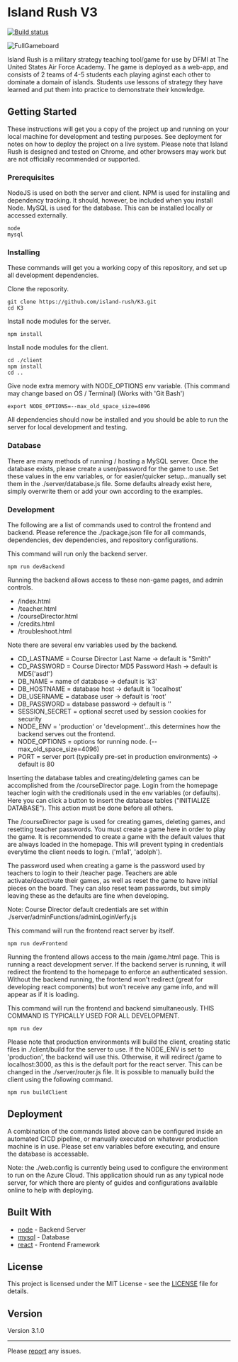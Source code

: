 # Island Rush V3

[![Build status](https://dev.azure.com/spenceradolph/IslandRushK3/_apis/build/status/IslandRushK3-CI)](https://dev.azure.com/spenceradolph/IslandRushK3/_build/latest?definitionId=7)

![FullGameboard](https://github.com/island-rush/Images/blob/master/K3/fullGameboard.PNG)

Island Rush is a military strategy teaching tool/game for use by DFMI at The United States Air Force Academy. The game is deployed as a web-app, and consists of 2 teams of 4-5 students each playing aginst each other to dominate a domain of islands. Students use lessons of strategy they have learned and put them into practice to demonstrate their knowledge.

## Getting Started

These instructions will get you a copy of the project up and running on your local machine for development and testing purposes. See deployment for notes on how to deploy the project on a live system. Please note that Island Rush is designed and tested on Chrome, and other browsers may work but are not officially recommended or supported.

### Prerequisites

NodeJS is used on both the server and client. NPM is used for installing and dependency tracking. It should, however, be included when you install Node. MySQL is used for the database. This can be installed locally or accessed externally.

```
node
mysql
```

### Installing

These commands will get you a working copy of this repository, and set up all development dependencies.

Clone the reposority.
```
git clone https://github.com/island-rush/K3.git
cd K3
```

Install node modules for the server.
```
npm install
```

Install node modules for the client.
```
cd ./client
npm install
cd ..
```

Give node extra memory with NODE_OPTIONS env variable. (This command may change based on OS / Terminal) (Works with 'Git Bash')
```
export NODE_OPTIONS=--max_old_space_size=4096
```

All dependencies should now be installed and you should be able to run the server for local development and testing.

### Database

There are many methods of running / hosting a MySQL server. Once the database exists, please create a user/password for the game to use. Set these values in the env variables, or for easier/quicker setup...manually set them in the ./server/database.js file. Some defaults already exist here, simply overwrite them or add your own according to the examples.

### Development

The following are a list of commands used to control the frontend and backend. Please reference the ./package.json file for all commands, dependencies, dev dependencies, and repository configurations.

This command will run only the backend server.
```
npm run devBackend
```

Running the backend allows access to these non-game pages, and admin controls.

- /index.html
- /teacher.html
- /courseDirector.html
- /credits.html
- /troubleshoot.html

Note there are several env variables used by the backend.

- CD_LASTNAME = Course Director Last Name -> default is "Smith"
- CD_PASSWORD = Course Director MD5 Password Hash -> default is MD5('asdf')
- DB_NAME = name of database -> default is 'k3'
- DB_HOSTNAME = database host -> default is 'localhost'
- DB_USERNAME = database user -> default is 'root'
- DB_PASSWORD = database password -> default is ''
- SESSION_SECRET = optional secret used by session cookies for security
- NODE_ENV = 'production' or 'development'...this determines how the backend serves out the frontend.
- NODE_OPTIONS = options for running node. (--max_old_space_size=4096)
- PORT = server port (typically pre-set in production environments) -> default is 80

Inserting the database tables and creating/deleting games can be accomplished from the /courseDirector page. Login from the homepage teacher login with the creditionals used in the env variables (or defaults). Here you can click a button to insert the database tables ("INITIALIZE DATABASE"). This action must be done before all others. 

The /courseDirector page is used for creating games, deleting games, and resetting teacher passwords. You must create a game here in order to play the game. It is recommended to create a game with the default values that are always loaded in the homepage. This will prevent typing in credentials everytime the client needs to login. ('m1a1', 'adolph'). 

The password used when creating a game is the password used by teachers to login to their /teacher page. Teachers are able activate/deactivate their games, as well as reset the game to have initial pieces on the board. They can also reset team passwords, but simply leaving these as the defaults are fine when developing.

Note: Course Director default credentials are set within ./server/adminFunctions/adminLoginVerfy.js

This command will run the frontend react server by itself.
```
npm run devFrontend
```

Running the frontend allows access to the main /game.html page. This is running a react development server. If the backend server is running, it will redirect the frontend to the homepage to enforce an authenticated session. Without the backend running, the frontend won't redirect (great for developing react components) but won't receive any game info, and will appear as if it is loading.

This command will run the frontend and backend simultaneously. 
THIS COMMAND IS TYPICALLY USED FOR ALL DEVELOPMENT.
```
npm run dev
```

Please note that production environments will build the client, creating static files in ./client/build for the server to use. If the NODE_ENV is set to 'production', the backend will use this. Otherwise, it will redirect /game to localhost:3000, as this is the default port for the react server. This can be changed in the ./server/router.js file. It is possible to manually build the client using the following command.

```
npm run buildClient
```

## Deployment

A combination of the commands listed above can be configured inside an automated CICD pipeline, or manually executed on whatever production machine is in use. Please set env variables before executing, and ensure the database is accessable.

Note: the ./web.config is currently being used to configure the environment to run on the Azure Cloud. This application should run as any typical node server, for which there are plenty of guides and configurations available online to help with deploying.

## Built With

- [node](https://nodejs.org/en/docs/) - Backend Server
- [mysql](https://dev.mysql.com/doc/) - Database
- [react](https://reactjs.org/docs/getting-started.html) - Frontend Framework

## License

This project is licensed under the MIT License - see the [LICENSE](LICENSE) file for details.

## Version

Version 3.1.0

---

Please [report](https://gitreports.com/issue/island-rush/K3) any issues.
